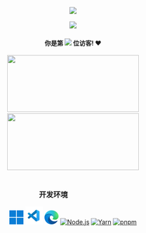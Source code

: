 <div align="center">

![](https://quotes-github-readme.vercel.app/api?type=horizontal&theme=dark&border=true&quote=%E6%97%B6%E5%85%89%E6%B5%81%E8%BD%AC%EF%BC%8C%E6%84%BF%E4%BD%A0%E7%BB%88%E6%9C%89%E4%B8%80%E5%A4%A9%E8%83%BD%E5%92%8C%E4%BD%A0%E9%87%8D%E8%A6%81%E7%9A%84%E4%BA%BA%E9%87%8D%E9%80%A2%E3%80%82&author=%E8%89%BE%E6%8B%89%EF%BC%88%E3%80%8A%E5%8F%AF%E5%A1%91%E6%80%A7%E8%AE%B0%E5%BF%86%E3%80%8B%EF%BC%89)

<img src="https://cards-api-latedreamawa.vercel.app/api?pic=4&date=2025-04-30&bilibili=@LateDreamXD&email=xiaozhisans@qq.com&qq=3276839942&site=https://about.latedream.cn&steam=24%E5%B2%81%E6%B8%85%E7%BA%AF%E7%94%B7%E9%AB%98&bg_color=%231a1b27" width="600" />

#### 你是第 <img src="https://count.getloli.com/@latedream?name=latedream&theme=minecraft&padding=7&offset=0&align=top&scale=1&pixelated=1&darkmode=auto" height="48" /> 位访客! ❤️

<img src="https://github-readme-stats.vercel.app/api?username=LateDreamXD&theme=tokyonight&count_private=true&locale=cn" width="300" height="130" />
<img src="https://github-readme-stats.vercel.app/api/top-langs/?username=LateDreamXD&theme=tokyonight&count_private=true&locale=cn&layout=compact" width="300" height="130" /><br /><br />


<div width="600">

  ### 开发环境 &emsp;&emsp;&emsp;&emsp;&emsp;&nbsp;

  [<img title="Windows 11" alt="Windows 11" title="Windows 11" src="res/win11.png" height="32" />](https://www.microsoft.com/en-us/software-download/windows11)
  [<img title="Visual Studio Code" alt="Visual Studio Code" src="res/vscode.png" height="40" />](https://code.visualstudio.com/download)
  [<img title="Microsoft Edge" alt="Microsoft Edge" src="res/msedge.png" height="32" />](https://www.microsoft.com/en-us/edge/download)
  [<img title="Node.js" alt="Node.js" title="Node.js" src="https://nodejs.org/static/images/favicons/favicon.png" height="32" />](https://nodejs.org/en/download)
  [<img title="Yarn" alt="Yarn" src="https://yarnpkg.com/img/yarn-favicon.svg" height="32" />](https://yarnpkg.com/)
  [<img title="pnpm" alt="pnpm" src="https://pnpm.io/img/pnpm-no-name-with-frame.svg" height="32" />](https://pnpm.io/)
</div>

</div>
